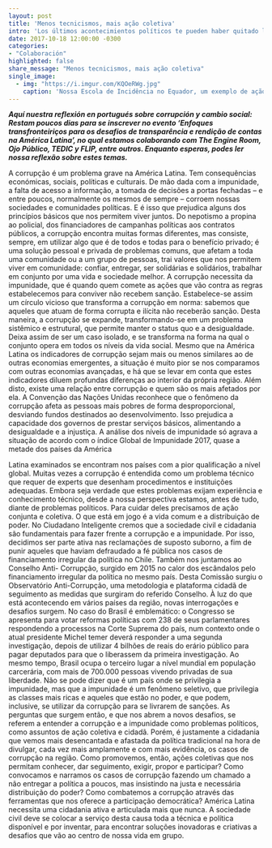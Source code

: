 ```yaml
---
layout: post
title: 'Menos tecnicismos, mais ação coletiva'
intro: 'Los últimos acontecimientos políticos te pueden haber quitado las ganas de vivir. Aquí cómo recuperarlas'
date: 2017-10-18 12:00:00 -0300
categories:
- "Colaboración"
highlighted: false
share_message: "Menos tecnicismos, mais ação coletiva"
single_image:
  - img: "https://i.imgur.com/KQOeRWg.jpg"
    caption: 'Nossa Escola de Incidência no Equador, um exemplo de ação coletiva'
---
```

***Aquí nuestra reflexión en portugués sobre corrupción y cambio social: 
Restam poucos dias para se inscrever no evento ‘Enfoques transfronteiriços para os desafios de transparência e rendição de contas na América Latina’, no qual estamos colaborando com The Engine Room, Ojo Público, TEDIC y FLIP, entre outros. Enquanto esperas, podes ler nossa reflexão sobre estes temas.***

A corrupção é um problema grave na América Latina. Tem consequências
económicas, sociais, políticas e culturais. De mão dada com a impunidade, a
falta de acesso a informação, a tomada de decisões a portas fechadas – e
entre poucos, normalmente os mesmos de sempre – corroem nossas
sociedades e comunidades políticas. E é isso que prejudica alguns dos
princípios básicos que nos permitem viver juntos.
Do nepotismo a propina ao policial, dos financiadores de campanhas políticas
aos contratos públicos, a corrupção encontra muitas formas diferentes, mas
consiste, sempre, em utilizar algo que é de todos e todas para o benefício
privado; é uma solução pessoal e privada de problemas comuns, que afetam a
toda uma comunidade ou a um grupo de pessoas, trai valores que nos
permitem viver em comunidade: confiar, entregar, ser solidárias e solidários,
trabalhar em conjunto por uma vida e sociedade melhor.
A corrupção necessita da impunidade, que é quando quem comete as ações
que vão contra as regras estabelecemos para conviver não recebem sanção.
Estabelece-se assim um círculo vicioso que transforma a corrupção em norma:
sabemos que aqueles que atuam de forma corrupta e ilícita não receberão
sanção. Desta maneira, a corrupção se expande, transformando-se em um
problema sistêmico e estrutural, que permite manter o status quo e a
desigualdade. Deixa assim de ser um caso isolado, e se transforma na forma
na qual o conjunto opera em todos os níveis da vida social.
Mesmo que na América Latina os indicadores de corrupção sejam mais ou
menos similares ao de outras economias emergentes, a situação é muito pior
se nos comparamos com outras economias avançadas, e há que se levar em
conta que estes indicadores diluem profundas diferenças ao interior da própria
região. Além disto, existe uma relação entre corrupção e quem são os mais
afetados por ela. A Convenção das Nações Unidas reconhece que o fenômeno
da corrupção afeta as pessoas mais pobres de forma desproporcional,
desviando fundos destinados ao desenvolvimento. Isso prejudica a capacidade
dos governos de prestar serviços básicos, alimentando a desigualdade e a
injustiça.
A análise dos níveis de impunidade só agrava a situação de acordo com o
índice Global de Impunidade 2017, quase a metade dos países da América

Latina examinados se encontram nos países com a pior qualificação a nível
global.
Muitas vezes a corrupção é entendida como um problema técnico que requer
de experts que desenham procedimentos e instituições adequadas. Embora
seja verdade que estes problemas exijam experiência e conhecimento técnico,
desde a nossa perspectiva estamos, antes de tudo, diante de problemas
políticos. Para cuidar deles precisamos de ação conjunta e coletiva. O que está
em jogo é a vida comum e a distribuição de poder.
No Ciudadano Inteligente cremos que a sociedade civil e cidadania são
fundamentais para fazer frente a corrupção e a impunidade. Por isso,
decidimos ser parte ativa nas reclamações de suposto suborno, a fim de punir
aqueles que haviam defraudado a fé pública nos casos de financiamento
irregular da política no Chile. Também nos juntamos ao Conselho Anti-
Corrupção, surgido em 2015 no calor dos escândalos pelo financiamento
irregular da política no mesmo país. Desta Comissão surgiu o Observatório
Anti-Corrupção, uma metodologia e plataforma cidadã de seguimento as
medidas que surgiram do referido Conselho.
À luz do que está acontecendo em vários países da região, novas
interrogações e desafios surgem. No caso do Brasil é emblemático: o
Congresso se apresenta para votar reformas políticas com 238 de seus
parlamentares respondendo a processos na Corte Suprema do país, num
contexto onde o atual presidente Michel temer deverá responder a uma
segunda investigação, depois de utilizar 4 bilhões de reais do erário público
para pagar deputados para que o liberassem da primeira investigação. Ao
mesmo tempo, Brasil ocupa o terceiro lugar a nível mundial em população
carcerária, com mais de 700.000 pessoas vivendo privadas de sua liberdade.
Não se pode dizer que é um país onde se privilegia a impunidade, mas que a
impunidade é um fenômeno seletivo, que privilegia as classes mais ricas e
aqueles que estão no poder, e que podem, inclusive, se utilizar da corrupção
para se livrarem de sanções.
As perguntas que surgem então, e que nos abrem a novos desafios, se referem
a entender a corrupção e a impunidade como problemas políticos, como
assuntos de ação coletiva e cidadã. Porém, é justamente a cidadania que
vemos mais desencantada e afastada da política tradicional na hora de
divulgar, cada vez mais amplamente e com mais evidência, os casos de
corrupção na região.
Como promovemos, então, ações coletivas que nos permitam conhecer, dar
seguimento, exigir, propor e participar? Como convocamos e narramos os
casos de corrupção fazendo um chamado a não entregar a política a poucos,
mas insistindo na justa e necessária distribuição do poder? Como combatemos
a corrupção através das ferramentas que nos oferece a participação
democrática?
América Latina necessita uma cidadania ativa e articulada mais que nunca. A
sociedade civil deve se colocar a serviço desta causa toda a técnica e política
disponível e por inventar, para encontrar soluções inovadoras e criativas a
desafios que vão ao centro de nossa vida em grupo.
